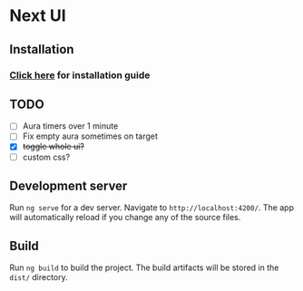 # Next UI

## Installation

### [Click here](INSTALL.md) for installation guide

## TODO

- [ ] Aura timers over 1 minute
- [ ] Fix empty aura sometimes on target
- [x] ~~toggle whole ui?~~
- [ ] custom css?

## Development server

Run `ng serve` for a dev server. Navigate to `http://localhost:4200/`. The app will automatically reload if you change
any of the source files.

## Build

Run `ng build` to build the project. The build artifacts will be stored in the `dist/` directory.
